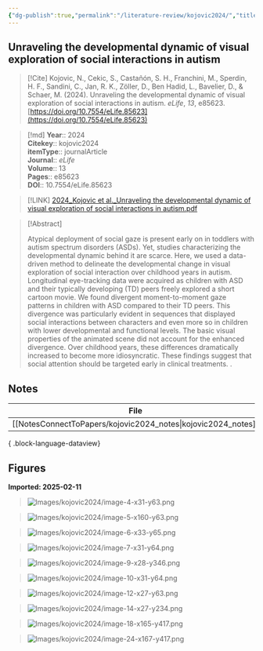 ```yaml
---
{"dg-publish":true,"permalink":"/literature-review/kojovic2024/","title":"Unraveling the developmental dynamic of visual exploration of social interactions in autism","tags":["autism","EyeTracking"]}
---
```



## Unraveling the developmental dynamic of visual exploration of social interactions in autism

> [!Cite]
> Kojovic, N., Cekic, S., Castañón, S. H., Franchini, M., Sperdin, H. F., Sandini, C., Jan, R. K., Zöller, D., Ben Hadid, L., Bavelier, D., & Schaer, M. (2024). Unraveling the developmental dynamic of visual exploration of social interactions in autism. _eLife_, _13_, e85623. [https://doi.org/10.7554/eLife.85623](https://doi.org/10.7554/eLife.85623)


>[!md]
> **Year**:: 2024   
> **Citekey**:: kojovic2024  
> **itemType**:: journalArticle  
> **Journal**:: *eLife*  
> **Volume**:: 13   
> **Pages**:: e85623  
> **DOI**:: 10.7554/eLife.85623    

> [!LINK] 
> [2024_Kojovic et al._Unraveling the developmental dynamic of visual exploration of social interactions in autism.pdf](zotero://select/library/items/H5E3ADPF)

> [!Abstract]
>
> Atypical deployment of social gaze is present early on in toddlers with autism spectrum disorders (ASDs). Yet, studies characterizing the developmental dynamic behind it are scarce. Here, we used a data-driven method to delineate the developmental change in visual exploration of social interaction over childhood years in autism. Longitudinal eye-tracking data were acquired as children with ASD and their typically developing (TD) peers freely explored a short cartoon movie. We found divergent moment-to-moment gaze patterns in children with ASD compared to their TD peers. This divergence was particularly evident in sequences that displayed social interactions between characters and even more so in children with lower developmental and functional levels. The basic visual properties of the animated scene did not account for the enhanced divergence. Over childhood years, these differences dramatically increased to become more idiosyncratic. These findings suggest that social attention should be targeted early in clinical treatments.
>.
> 


## Notes

| File                                                             | file.name         |
| ---------------------------------------------------------------- | ----------------- |
| [[NotesConnectToPapers/kojovic2024_notes\|kojovic2024_notes]] | kojovic2024_notes |

{ .block-language-dataview}


## Figures

**Imported: 2025-02-11**

> ![Images/kojovic2024/image-4-x31-y63.png](/img/user/Images/kojovic2024/image-4-x31-y63.png)

> ![Images/kojovic2024/image-5-x160-y63.png](/img/user/Images/kojovic2024/image-5-x160-y63.png)

> ![Images/kojovic2024/image-6-x33-y65.png](/img/user/Images/kojovic2024/image-6-x33-y65.png)

> ![Images/kojovic2024/image-7-x31-y64.png](/img/user/Images/kojovic2024/image-7-x31-y64.png)

> ![Images/kojovic2024/image-9-x28-y346.png](/img/user/Images/kojovic2024/image-9-x28-y346.png)

> ![Images/kojovic2024/image-10-x31-y64.png](/img/user/Images/kojovic2024/image-10-x31-y64.png)

> ![Images/kojovic2024/image-12-x27-y63.png](/img/user/Images/kojovic2024/image-12-x27-y63.png)

> ![Images/kojovic2024/image-14-x27-y234.png](/img/user/Images/kojovic2024/image-14-x27-y234.png)

> ![Images/kojovic2024/image-18-x165-y417.png](/img/user/Images/kojovic2024/image-18-x165-y417.png)

> ![Images/kojovic2024/image-24-x167-y417.png](/img/user/Images/kojovic2024/image-24-x167-y417.png)
